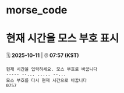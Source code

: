# morse_code
# 현재 시간을 모스 부호 표시
<!-- MORSE_TIME_START -->
🗓️ **2025-10-11** | ⏰ **07:57 (KST)**

```
현재 시간을 입력하세요. 모스 부호로 바꿉니다
----- --... ..... --...
모스 부호를 다시 현재 시간으로 바꿉니다
0757
```
<!-- MORSE_TIME_END -->
